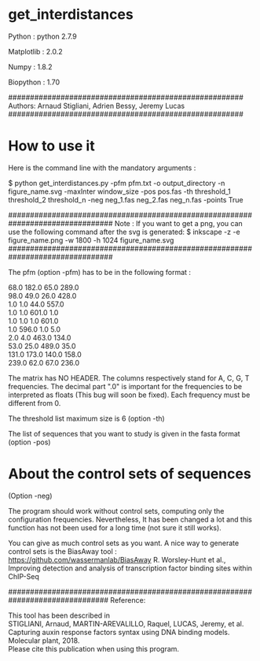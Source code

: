 # get_interdistances
Python  : python 2.7.9

Matplotlib : 2.0.2

Numpy : 1.8.2

Biopython : 1.70

######################################################
Authors: Arnaud Stigliani, Adrien Bessy, Jeremy Lucas
######################################################

# How to use it 
Here is the command line with the mandatory arguments : 

$ python get_interdistances.py -pfm pfm.txt  -o output_directory -n figure_name.svg -maxInter window_size  -pos pos.fas -th threshold_1 threshold_2 threshold_n -neg neg_1.fas neg_2.fas neg_n.fas -points True  

################################################################################
Note : If you want to get a png, you can use the following command after the svg is generated:
$ inkscape -z -e figure_name.png -w 1800 -h 1024 figure_name.svg
################################################################################

The pfm (option -pfm) has to be in the following format :

68.0	182.0	65.0	289.0  
98.0	49.0	26.0	428.0  
1.0	1.0	44.0	557.0  
1.0	1.0	601.0	1.0  
1.0	1.0	1.0	601.0  
1.0	596.0	1.0	5.0  
2.0	4.0	463.0	134.0  
53.0	25.0	489.0	35.0  
131.0	173.0	140.0	158.0  
239.0	62.0	67.0	236.0  

The matrix has NO HEADER. The columns respectively stand for A, C, G, T frequencies. The decimal part ".0" is important for the frequencies to be interpreted as floats (This bug will soon be fixed). Each frequency must be different from 0.

The threshold list maximum size is 6 (option -th)

The list of sequences that you want to study is given in the fasta format (option -pos)

# About the control sets of sequences

(Option -neg)

The program should work without control sets, computing only the configuration frequencies. Nevertheless, It has been changed a lot and this function has not been used for a long time (not sure it still works).

You can give as much control sets as you want. A nice way to generate control sets is the BiasAway  tool :
https://github.com/wassermanlab/BiasAway
R. Worsley-Hunt et al., Improving detection and analysis of transcription factor binding sites within ChIP-Seq

###############################################################################
Reference:

This tool has been described in  
STIGLIANI, Arnaud, MARTIN-AREVALILLO, Raquel, LUCAS, Jeremy, et al. Capturing auxin response factors syntax using DNA binding models. Molecular plant, 2018.  
Please cite this publication when using this program.
